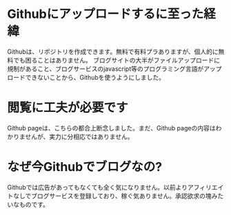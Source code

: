 # Githubにアップロードするに至った経緯

Githubは、リポジトリを作成できます。無料で有料プラありますが、個人的に無料でも困ることはありません。
ブログサイトの大半がファイルアップロードに規制があること、ブログサービスのjavascript等のプログラミング言語がアップロードできないことから、Githubを使うようにしました。

# 閲覧に工夫が必要です

Github pageは、こちらの都合上断念しました。まだ、Github pageの内容はわかりませんが、実力に分相応ではありません。

# なぜ今Githubでブログなの?

Githubでは広告があってもなくても全く気になりません。以前よりアフィリエイトなしでブログサービスを登録しており、稼ぐ気ありません。承認欲求の塊みたいなものです。



